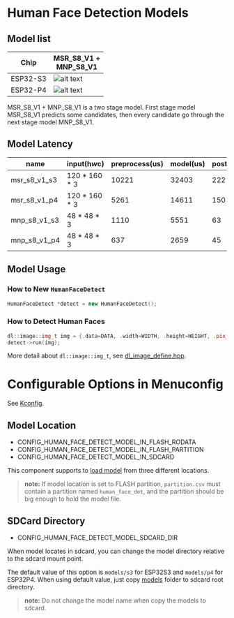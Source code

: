 # Human Face Detection Models

## Model list
[supported]: https://img.shields.io/badge/-supported-green "supported"

| Chip     | MSR_S8_V1 + <br>MNP_S8_V1 |
|----------|---------------------------|
| ESP32-S3 | ![alt text][supported]    |
| ESP32-P4 | ![alt text][supported]    |

MSR_S8_V1 + MNP_S8_V1 is a two stage model. First stage model MSR_S8_V1 predicts some candidates, then every candidate go through the next stage model MNP_S8_V1.

## Model Latency

| name         | input(h*w*c)  | preprocess(us) | model(us) | postprocess(us) |
|--------------|---------------|----------------|-----------|-----------------|
| msr_s8_v1_s3 | 120 * 160 * 3 | 10221          | 32403     | 222             |
| msr_s8_v1_p4 | 120 * 160 * 3 | 5261           | 14611     | 150             |
| mnp_s8_v1_s3 | 48 * 48 * 3   | 1110           | 5551      | 63              |
| mnp_s8_v1_p4 | 48 * 48 * 3   | 637            | 2659      | 45              |

## Model Usage

### How to New `HumanFaceDetect`

```cpp
HumanFaceDetect *detect = new HumanFaceDetect();
```
### How to Detect Human Faces

```cpp
dl::image::img_t img = {.data=DATA, .width=WIDTH, .height=HEIGHT, .pix_type=PIX_TYPE};
detect->run(img);
```

More detail about `dl::image::img_t`, see [dl_image_define.hpp](https://github.com/espressif/esp-dl/blob/master/esp-dl/vision/image/dl_image_define.hpp).

# Configurable Options in Menuconfig

See [Kconfig](Kconfig).

## Model Location

- CONFIG_HUMAN_FACE_DETECT_MODEL_IN_FLASH_RODATA
- CONFIG_HUMAN_FACE_DETECT_MODEL_IN_FLASH_PARTITION
- CONFIG_HUMAN_FACE_DETECT_MODEL_IN_SDCARD

This component supports to [load model](https://docs.espressif.com/projects/esp-dl/en/latest/tutorials/how_to_load_test_profile_model.html) from three different locations.

> **note:** If model location is set to FLASH partition, `partition.csv` must contain a partition named `human_face_det`, and the partition should be big enough to hold the model file.

## SDCard Directory

- CONFIG_HUMAN_FACE_DETECT_MODEL_SDCARD_DIR

When model locates in sdcard, you can change the model directory relative to the sdcard mount point.   

The default value of this option is `models/s3` for ESP32S3 and `models/p4` for ESP32P4. 
When using default value, just copy [models](models) folder to sdcard root directory.

> **note:** Do not change the model name when copy the models to sdcard.